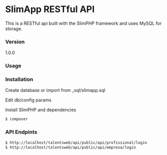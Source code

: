 # SlimApp RESTful API

This is a RESTful api built with the SlimPHP framework and uses MySQL for storage.

### Version
1.0.0

### Usage


### Installation

Create database or import from _sql/slimapp.sql

Edit db/config params

Install SlimPHP and dependencies

```sh
$ composer
```
### API Endpints
```sh
$ http://localhost/talentsweb/api/public/api/profissional/login
$ http://localhost/talentsweb/api/public/api/empresa/login
```
